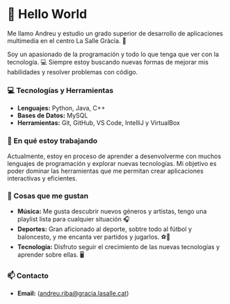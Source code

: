 # 👋 Hello World

Me llamo Andreu y estudio un grado superior de desarrollo de aplicaciones multimedia en el centro La Salle Gràcia. 🚀

Soy un apasionado de la programación y todo lo que tenga que ver con la tecnología. 💻 Siempre estoy buscando nuevas formas de mejorar mis habilidades y resolver problemas con código.

### 💻 Tecnologías y Herramientas  
- **Lenguajes:** Python, Java, C++   
- **Bases de Datos:** MySQL 
- **Herramientas:** Git, GitHub, VS Code, IntelliJ y VirtualBox 

### 🌱 En qué estoy trabajando  
Actualmente, estoy en proceso de aprender a desenvolverme con muchos lenguajes de programación y explorar nuevas tecnologías. Mi objetivo es poder dominar las herramientas que me permitan crear aplicaciones interactivas y eficientes.

### 🎵 Cosas que me gustan  
- **Música:** Me gusta descubrir nuevos géneros y artistas, tengo una playlist lista para cualquier situación 🎧  
- **Deportes:** Gran aficionado al deporte, sobtre todo al fútbol y baloncesto, y me encanta ver partidos y jugarlos. ⚽🏀  
- **Tecnología:** Disfruto seguir el crecimiento de las nuevas tecnologías y aprender sobre ellas. 🖥️

### 📫 Contacto  
- **Email:** (andreu.riba@gracia.lasalle.cat)  


<!---
RibaAndreu/RibaAndreu is a ✨ special ✨ repository because its `README.md` (this file) appears on your GitHub profile.
You can click the Preview link to take a look at your changes.
--->
